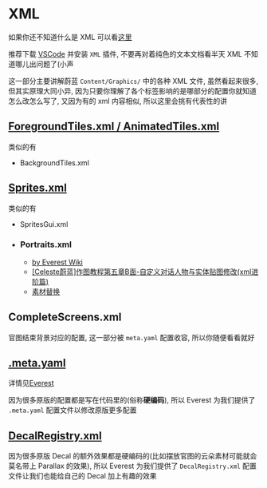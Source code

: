 # XML

如果你还不知道什么是 XML 可以看[这里](https://saplonily.top/celeste_mod_tutorial/other/xml-speedrun/)

推荐下载 [VSCode](https://code.visualstudio.com/) 并安装 `XML` 插件, 不要再对着纯色的文本文档看半天 XML 不知道哪儿出问题了(小声

这一部分主要讲解蔚蓝 `Content/Graphics/` 中的各种 XML 文件, 虽然看起来很多, 但其实原理大同小异, 
因为只要你理解了各个标签影响的是哪部分的配置你就知道怎么改怎么写了, 又因为有的 xml 内容相似, 所以这里会挑有代表性的讲

## [ForegroundTiles.xml / AnimatedTiles.xml](./tilesets.md)

类似的有

* BackgroundTiles.xml

## [Sprites.xml](./sprites_xml.md)

类似的有

* SpritesGui.xml

* ### Portraits.xml
    * [by Everest Wiki](https://github.com/EverestAPI/Resources/wiki/Custom-Portraits)
    * [[Celeste蔚蓝]作图教程第五章B面-自定义对话人物与实体贴图修改(xml进阶篇)](https://www.bilibili.com/video/BV1cP4y1m7B2)
    * [素材替换](../graphics/replace_assets.md)

## CompleteScreens.xml

官图结束背景对应的配置, 这一部分被 `meta.yaml` 配置收容, 所以你随便看看就好

## [.meta.yaml](../loenn/metadata.md)

详情见[Everest](https://github.com/EverestAPI/Resources/wiki/Map-Metadata#setting-up-a-metayaml-file)

因为很多原版的配置都是写在代码里的(俗称**硬编码**), 所以 Everest 为我们提供了 `.meta.yaml` 配置文件以修改原版更多配置


## [DecalRegistry.xml](../graphics.md#decalregistry)

因为很多原版 Decal 的额外效果都是硬编码的(比如摆放官图的云朵素材可能就会莫名带上 Parallax 的效果), 所以 Everest 为我们提供了 `DecalRegistry.xml` 配置文件让我们也能给自己的 Decal 加上有趣的效果
